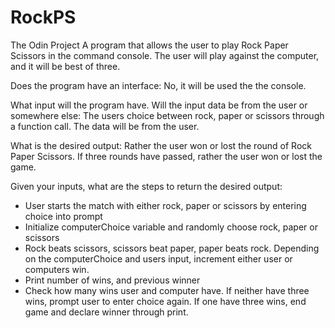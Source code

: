 # RockPS

The Odin Project
A program that allows the user to play Rock Paper Scissors in the command console. The user will play against the computer, and it will be best of three.

Does the program have an interface: No, it will be used the the console.

What input will the program have. Will the input data be from the user or somewhere else: The users choice between rock, paper or scissors through a function call. The data will be from the user.

What is the desired output: Rather the user won or lost the round of Rock Paper Scissors. If three rounds have passed, rather the user won or lost the game.

Given your inputs, what are the steps to return the desired output:

- User starts the match with either rock, paper or scissors by entering choice into prompt
- Initialize computerChoice variable and randomly choose rock, paper or scissors
- Rock beats scissors, scissors beat paper, paper beats rock. Depending on the computerChoice and users input, increment either user or computers win.
- Print number of wins, and previous winner
- Check how many wins user and computer have. If neither have three wins, prompt user to enter choice again. If one have three wins, end game and declare winner through print.
